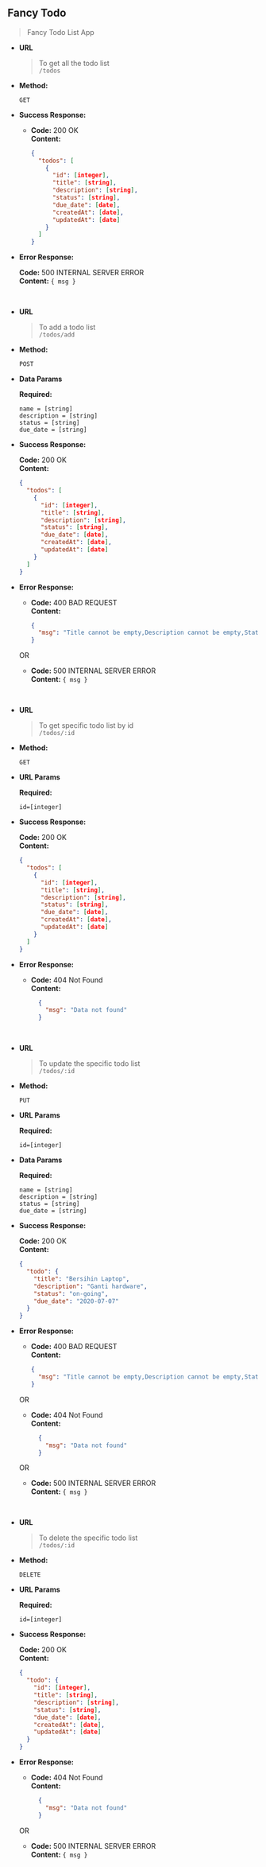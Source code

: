 **Fancy Todo**
----
> Fancy Todo List App

* **URL**

  > To get all the todo list <br />
  `/todos`

* **Method:**

  `GET`

* **Success Response:**

  * **Code:** 200 OK <br />
    **Content:** 
    ```json
    {
      "todos": [
        {
          "id": [integer],
          "title": [string],
          "description": [string],
          "status": [string],
          "due_date": [date],
          "createdAt": [date],
          "updatedAt": [date]
        }
      ]
    }
    ```
 
* **Error Response:**

  **Code:** 500 INTERNAL SERVER ERROR<br />
  **Content:** `{ msg }`

<br />

* **URL**

  > To add a todo list <br />
  `/todos/add`

* **Method:**

  `POST`

* **Data Params**

  **Required:**
 
   `name = [string]`<br />
   `description = [string]`<br />
   `status = [string]`<br />
   `due_date = [string]`

* **Success Response:**
  
  **Code:** 200 OK <br />
  **Content:** 
    ```json
    {
      "todos": [
        {
          "id": [integer],
          "title": [string],
          "description": [string],
          "status": [string],
          "due_date": [date],
          "createdAt": [date],
          "updatedAt": [date]
        }
      ]
    }
    ```
 
* **Error Response:**

  * **Code:** 400 BAD REQUEST <br />
    **Content:** 
    ```json
    {
      "msg": "Title cannot be empty,Description cannot be empty,Status cannot be empty,Must be in date format,Date cannot be empty"
    }
    ```

  OR

  * **Code:** 500 INTERNAL SERVER ERROR<br />
    **Content:** `{ msg }`

<br />

* **URL**

  >To get specific todo list by id <br />
  `/todos/:id`

* **Method:**

  `GET`

*  **URL Params** 

   **Required:**
 
   `id=[integer]`

* **Success Response:**
  
  **Code:** 200 OK <br />
  **Content:** 
    ```json
    {
      "todos": [
        {
          "id": [integer],
          "title": [string],
          "description": [string],
          "status": [string],
          "due_date": [date],
          "createdAt": [date],
          "updatedAt": [date]
        }
      ]
    }
    ```
 
* **Error Response:**

  * **Code:** 404 Not Found<br />
    **Content:**
    ```json
      {
        "msg": "Data not found"
      }
    ```

<br />

* **URL**

  >To update the specific todo list <br />
  `/todos/:id`

* **Method:**

  `PUT`

*  **URL Params** 

   **Required:**
 
   `id=[integer]`

* **Data Params**

  **Required:**
 
   `name = [string]`<br />
   `description = [string]`<br />
   `status = [string]`<br />
   `due_date = [string]`

* **Success Response:**
  
  **Code:** 200 OK <br />
  **Content:** 
    ```json
    {
      "todo": {
        "title": "Bersihin Laptop",
        "description": "Ganti hardware",
        "status": "on-going",
        "due_date": "2020-07-07"
      }
    }
    ```
 
* **Error Response:**

  * **Code:** 400 BAD REQUEST <br />
    **Content:** 
    ```json
    {
      "msg": "Title cannot be empty,Description cannot be empty,Status cannot be empty,Must be in date format,Date cannot be empty"
    }
    ```

  OR

  * **Code:** 404 Not Found<br />
    **Content:**
    ```json
      {
        "msg": "Data not found"
      }
    ```

  OR

  * **Code:** 500 INTERNAL SERVER ERROR<br />
    **Content:** `{ msg }`

<br />

* **URL**

  >To delete the specific todo list <br />
  `/todos/:id`

* **Method:**

  `DELETE`

*  **URL Params** 

   **Required:**
 
   `id=[integer]`

* **Success Response:**
  
  **Code:** 200 OK <br />
  **Content:** 
    ```json
    {
      "todo": {
        "id": [integer],
        "title": [string],
        "description": [string],
        "status": [string],
        "due_date": [date],
        "createdAt": [date],
        "updatedAt": [date]
      }
    }
    ```
 
* **Error Response:**

  * **Code:** 404 Not Found<br />
    **Content:**
    ```json
      {
        "msg": "Data not found"
      }
    ```

  OR

  * **Code:** 500 INTERNAL SERVER ERROR<br />
    **Content:** `{ msg }`